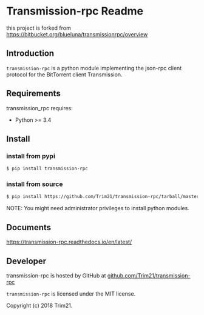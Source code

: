 # Transmission-rpc Readme

this project is forked from https://bitbucket.org/blueluna/transmissionrpc/overview

## Introduction

`transmission-rpc` is a python module implementing the json-rpc client protocol for the BitTorrent client Transmission.

## Requirements

transmission_rpc requires:

* Python >= 3.4

## Install

### install from pypi

```bash
$ pip install transmission-rpc
```

### install from source

```bash
$ pip install https://github.com/Trim21/transmission-rpc/tarball/master
```

NOTE: You might need administrator privileges to install python modules.

<!-- The setup program will take care of the simple json requirement. -->

## Documents

<https://transmission-rpc.readthedocs.io/en/latest/>

## Developer

transmission-rpc is hosted by GitHub at [github.com/Trim21/transmission-rpc](https://github.com/Trim21/transmission-rpc)

`transmission-rpc` is licensed under the MIT license.

Copyright (c) 2018 Trim21.

